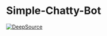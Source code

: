 # Simple-Chatty-Bot
[![DeepSource](https://deepsource.io/gh/K-281/Simple-Chatty-Bot.svg/?label=active+issues&show_trend=true&token=EqDA3nDZPcIZTBsMft4WUgV0)](https://deepsource.io/gh/K-281/Simple-Chatty-Bot/?ref=repository-badge)
